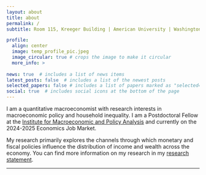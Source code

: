 ```yaml
---
layout: about
title: about
permalink: /
subtitle: Room 115, Kreeger Building | American University | Washington D.C. 20016

profile:
  align: center
  image: temp_profile_pic.jpeg
  image_circular: true # crops the image to make it circular
  more_info: >
    
news: true  # includes a list of news items
latest_posts: false  # includes a list of the newest posts
selected_papers: false # includes a list of papers marked as "selected={true}"
social: true  # includes social icons at the bottom of the page
---
```

I am a quantitative macroeconomist with research interests in macroeconomic policy and household inequality. I am a Postdoctoral Fellow at the [Institute for Macroeconomic and Policy Analysis](https://impa.american.edu/) and currently on the 2024-2025 Economics Job Market. 

My research primarily explores the channels through which monetary and fiscal policies influence the distribution of income and wealth across the economy. You can find more information on my research in my [research statement](/assets/pdf/ResearchStatement.pdf). 

<!-- I am passionate about teaching and strive to create an engaging and inclusive learning environment. 
To read more about my teaching philosophy, please see my [teaching statement](/assets/pdf/TeachingStatement.pdf). -->

---